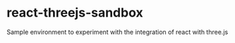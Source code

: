 # react-threejs-sandbox
Sample environment to experiment with the integration of react with three.js
